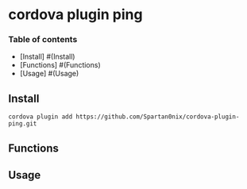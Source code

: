 # cordova plugin ping

### Table of contents
* [Install] #(Install)
* [Functions] #(Functions)
* [Usage] #(Usage)

## Install
```
cordova plugin add https://github.com/Spartan0nix/cordova-plugin-ping.git
```

## Functions

## Usage
